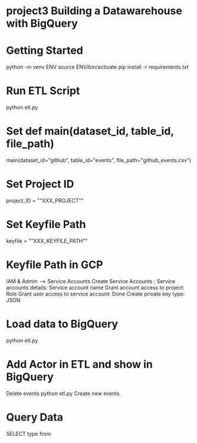 # project3 Building a Datawarehouse with BigQuery
# Getting Started
python -m venv ENV
source ENV/bin/activate
pip install -r requirements.txt

# Run ETL Script
python etl.py

# Set def main(dataset_id, table_id, file_path)
main(dataset_id="github", table_id="events", file_path="github_events.csv")

# Set Project ID
project_ID = ""XXX_PROJECT""

# Set Keyfile Path
keyfile = ""XXX_KEYFILE_PATH""

# Keyfile Path in GCP
IAM & Admin --> Service Accounts
Create Service Accounts : 
    Service accounts details: Service account name
    Grant account access to project: Role
    Grant user access to service account: Done
    Create private key type: JSON

# Load data to BigQuery
python etl.py

# Add Actor in ETL and show in BigQuery
Delete events
python etl.py
Create new events

# Query Data
SELECT type from 

